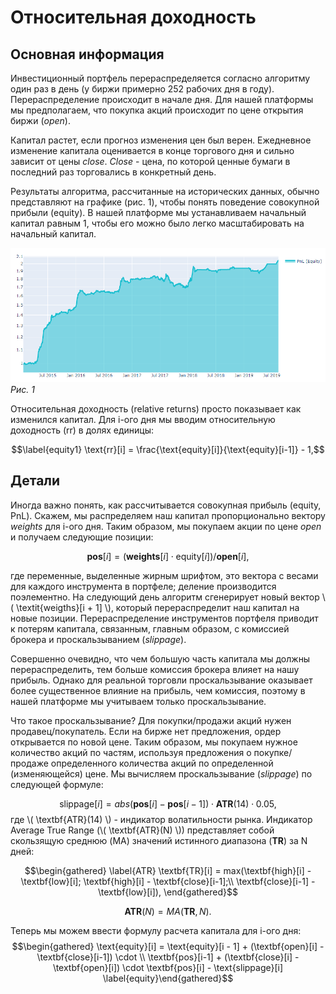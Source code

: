 # Относительная доходность


## Основная информация
Инвестиционный портфель перераспределяется согласно алгоритму один раз в
день (у биржи примерно 252 рабочих дня в году). Перераспределение
происходит в начале дня. Для нашей платформы мы предполагаем, что
покупка акций происходит по цене открытия биржи (*open*).

Капитал растет, если прогноз изменения цен был верен. Ежедневное
изменение капитала оценивается в конце торгового дня и сильно зависит от
цены *close*. *Close* - цена, по которой ценные бумаги в последний раз
торговались в конкретный день.



Результаты алгоритма, рассчитанные на исторических данных, обычно
представляют на графике (рис. 1), чтобы понять поведение совокупной прибыли (equity).
В нашей платформе мы устанавливаем начальный капитал равным 1, чтобы его
можно было легко масштабировать на начальный капитал.

![pnl](pnl.png)
_Рис. 1_


Относительная доходность (relative returns) просто показывает как
изменился капитал. Для i-ого дня мы вводим относительную доходность (rr)
в долях единицы:

$$\label{equity1}
    \text{rr}[i] = \frac{\text{equity}[i]}{\text{equity}[i-1]} - 1,$$

## Детали

Иногда важно понять, как рассчитывается совокупная прибыль (equity,
PnL). Скажем, мы распределяем наш капитал пропорционально вектору
*weights* для i-ого дня. Таким образом, мы покупаем акции по цене *open*
и получаем следующие позиции:

$$\label{position}
    \textbf{pos}[i] = \left( \textbf{weights}[i]\cdot\text{equity}[i] \right)/\textbf{open}[i],$$

где переменные, выделенные жирным шрифтом, это вектора с весами для
каждого инструмента в портфеле; деление производится поэлементно. На
следующий день алгоритм сгенерирует новый вектор \\\( \textit{weigths}[i + 1] \\\),
который перераспределит наш капитал на новые
позиции. Перераспределение инструментов портфеля приводит к потерям
капитала, связанным, главным образом, с комиссией брокера и
проскальзыванием (*slippage*).

Совершенно очевидно, что чем большую часть капитала мы должны
перераспределить, тем больше комиссия брокера влияет на нашу прибыль.
Однако для реальной торговли проскальзывание оказывает более
существенное влияние на прибыль, чем комиссия, поэтому в нашей платформе
мы учитываем только проскальзывание.

Что такое проскальзывание? Для покупки/продажи акций нужен
продавец/покупатель. Если на бирже нет предложения, ордер открывается по
новой цене. Таким образом, мы покупаем нужное количество акций по
частям, используя предложения о покупке/продаже определенного количества
акций по определенной (изменяющейся) цене. Мы вычисляем проскальзывание
(*slippage*) по следующей формуле:

$$\label{slappage}
    \text{slippage}[i] = abs(\textbf{pos}[i] - \textbf{pos}[i-1])\cdot \textbf{ATR}(14) \cdot 0.05,$$
где \\( \textbf{ATR}(14) \\) - индикатор волатильности рынка. Индикатор
Average True Range (\\( \textbf{ATR}(N) \\)) представляет собой скользящую
среднюю (MA) значений истинного диапазона (**TR**) за N дней:

$$\begin{gathered}
\label{ATR}
    \textbf{TR}[i] = max(\textbf{high}[i] - \textbf{low}[i]; \textbf{high}[i] - \textbf{close}[i-1];\\  \textbf{close}[i-1] - \textbf{low}[i]), \end{gathered}$$

$$\label{ATR2}
    \textbf{ATR}(N) = MA(\textbf{TR},N).$$

Теперь мы можем ввести формулу расчета капитала для i-ого дня:
$$\begin{gathered}
    \text{equity}[i] = \text{equity}[i - 1] + (\textbf{open}[i] - \textbf{close}[i-1]) \cdot \\ \textbf{pos}[i-1] + (\textbf{close}[i] - \textbf{open}[i]) \cdot \textbf{pos}[i] - \text{slippage}[i]
    \label{equity}\end{gathered}$$

